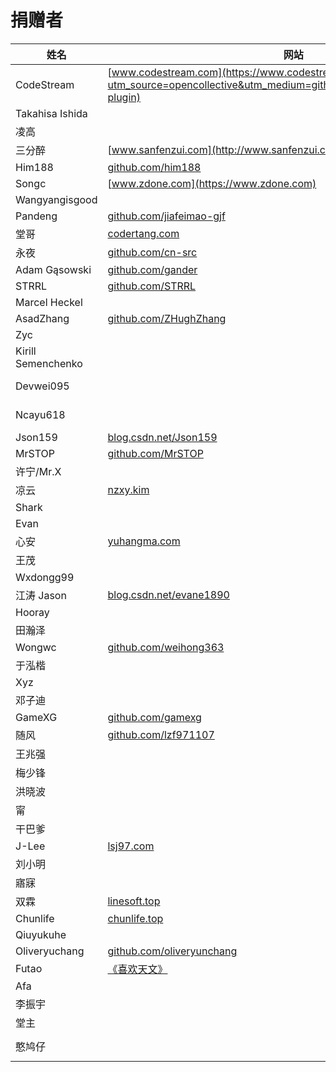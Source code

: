 # 捐赠者

| **姓名** | **网站** | **捐赠总额** |
| -------- | -------- | ------------ |
| CodeStream | [www.codestream.com](https://www.codestream.com/?utm_source=opencollective&utm_medium=github&utm_campaign=translation-plugin) | 550 USD |
| Takahisa Ishida | | 20 USD |
| 凌高 | | 100 CNY |
| 三分醉 | [www.sanfenzui.com](http://www.sanfenzui.com) | 88 CNY |
| Him188 | [github.com/him188](https://github.com/him188) | 66 CNY |
| Songc | [www.zdone.com](https://www.zdone.com) | 50 CNY |
| Wangyangisgood | | 50 CNY |
| Pandeng | [github.com/jiafeimao-gjf](https://github.com/jiafeimao-gjf) | 50 CNY |
| 堂哥 | [codertang.com](https://codertang.com) | 50 CNY |
| 永夜 | [github.com/cn-src](https://github.com/cn-src) | 50 CNY |
| Adam Gąsowski | [github.com/gander](https://github.com/gander) | 8 USD |
| STRRL | [github.com/STRRL](https://github.com/STRRL) | 5 USD |
| Marcel Heckel | | 5 USD |
| AsadZhang | [github.com/ZHughZhang](https://github.com/ZHughZhang) | 15 CNY |
| Zyc | | 15 CNY |
| Kirill Semenchenko | | 2 USD |
| Devwei095 | | 10.24 CNY |
| Ncayu618 | | 10.24 CNY |
| Json159 | [blog.csdn.net/Json159](https://blog.csdn.net/Json159) | 10 CNY |
| MrSTOP | [github.com/MrSTOP](https://github.com/MrSTOP) | 10 CNY |
| 许宁/Mr.X | | 10 CNY |
| 凉云 | [nzxy.kim](nzxy.kim) | 10 CNY |
| Shark | | 10 CNY |
| Evan | | 10 CNY |
| 心安 | [yuhangma.com](https://www.yuhangma.com/) | 10 CNY |
| 王茂 | | 10 CNY |
| Wxdongg99 | | 10 CNY |
| 江涛 Jason | [blog.csdn.net/evane1890](https://blog.csdn.net/evane1890) | 10 CNY |
| Hooray | | 10 CNY |
| 田瀚泽 | | 10 CNY |
| Wongwc | [github.com/weihong363](https://github.com/weihong363) | 10 CNY |
| 于泓楷 | | 10 CNY |
| Xyz | | 10 CNY |
| 邓子迪 | | 10 CNY |
| GameXG | [github.com/gamexg](https://github.com/gamexg) | 10 CNY |
| 随风 | [github.com/lzf971107](https://github.com/lzf971107) | 10 CNY |
| 王兆强 | | 10 CNY |
| 梅少锋 | | 10 CNY |
| 洪晓波 | | 9.9 CNY |
| 甯 | | 8CNY |
| 干巴爹 | | 8CNY |
| J-Lee | [lsj97.com](http://lsj97.com) | 6.66CNY |
| 刘小明 | | 6.66CNY |
| 寤寐 | | 5CNY |
| 双霖 | [linesoft.top](https://www.linesoft.top) | 5 CNY |
| Chunlife | [chunlife.top](https://chunlife.top) | 5 CNY |
| Qiuyukuhe |  | 5 CNY |
| Oliveryuchang | [github.com/oliveryunchang](https://github.com/oliveryunchang) | 5 CNY |
| Futao | [《喜欢天文》](http://mmbiz.qpic.cn/mmbiz_jpg/xrLkEkGhY2axPVo5PaFBDt4EmtaIgC9SY0Dm8W1ibyic9Ge5100iadSfz2umyPdFo4NKLHLTJTAribjJoKnbvXKrMw/0) | 5 CNY |
| Afa | | 5 CNY |
| 李振宇 | | 2 CNY |
| 堂主 | | 1 CNY |
| 憨鸠仔 | | 0.01 CNY |
